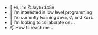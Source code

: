 - 👋 Hi, I’m @Jaybird456
- 👀 I’m interested in low level programming 
- 🌱 I’m currently learning Java, C, and Rust. 
- 💞️ I’m looking to collaborate on ...
- 📫 How to reach me ...

<!---
Jaybird456/Jaybird456 is a ✨ special ✨ repository because its `README.md` (this file) appears on your GitHub profile.
You can click the Preview link to take a look at your changes.
--->
